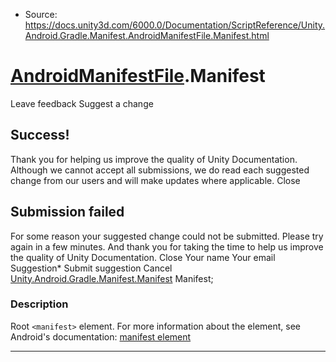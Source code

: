 * Source: https://docs.unity3d.com/6000.0/Documentation/ScriptReference/Unity.Android.Gradle.Manifest.AndroidManifestFile.Manifest.html

#  [AndroidManifestFile](https://docs.unity3d.com/6000.0/Documentation/ScriptReference/Unity.Android.Gradle.Manifest.AndroidManifestFile.html).Manifest
Leave feedback
Suggest a change
## Success!
Thank you for helping us improve the quality of Unity Documentation. Although we cannot accept all submissions, we do read each suggested change from our users and will make updates where applicable.
Close
## Submission failed
For some reason your suggested change could not be submitted. Please <a>try again</a> in a few minutes. And thank you for taking the time to help us improve the quality of Unity Documentation.
Close
Your name Your email Suggestion* Submit suggestion
Cancel
[Unity.Android.Gradle.Manifest.Manifest](https://docs.unity3d.com/6000.0/Documentation/ScriptReference/Unity.Android.Gradle.Manifest.Manifest.html) Manifest; 
### Description
Root `<manifest>` element.
For more information about the element, see Android's documentation: [manifest element](https://developer.android.com/guide/topics/manifest/manifest-element)
* * *
